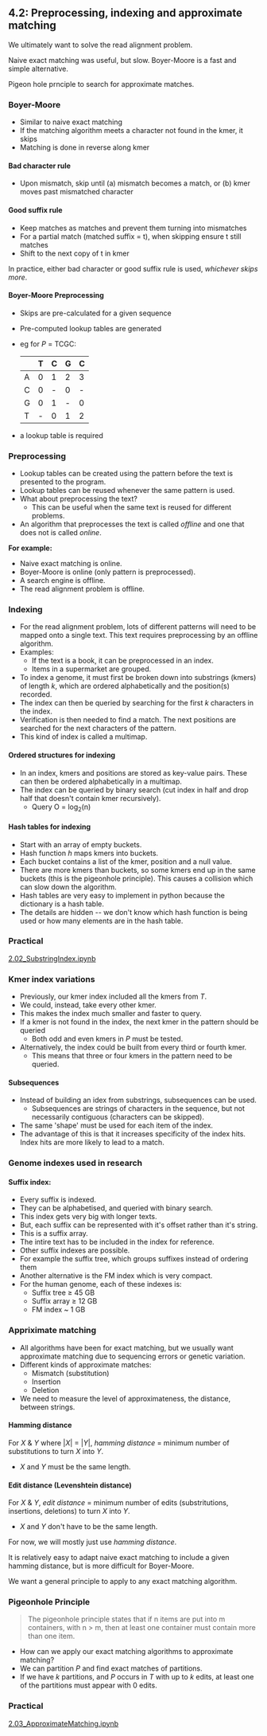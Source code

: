## 4.2: Preprocessing, indexing and approximate matching
We ultimately want to solve the read alignment problem.

Naive exact matching was useful, but slow. Boyer-Moore is a fast and simple alternative.

Pigeon hole prnciple to search for approximate matches.

### Boyer-Moore
- Similar to naive exact matching
- If the matching algorithm meets a character not found in the kmer, it skips
- Matching is done in reverse along kmer
#### Bad character rule
- Upon mismatch, skip until (a) mismatch becomes a match, or (b) kmer moves past mismatched character
#### Good suffix rule
- Keep matches as matches and prevent them turning into mismatches
- For a partial match (matched suffix = t), when skipping ensure t still matches
- Shift to the next copy of t in kmer

In practice, either bad character or good suffix rule is used, _whichever skips more_.

#### Boyer-Moore Preprocessing
- Skips are pre-calculated for a given sequence 
- Pre-computed lookup tables are generated 
- eg for _P_ = TCGC:

    | |T|C|G|C|
    |-|-|-|-|-|
    |A|0|1|2|3|
    |C|0|-|0|-|
    |G|0|1|-|0|
    |T|-|0|1|2|

- a lookup table is required

### Preprocessing
- Lookup tables can be created using the pattern before the text is presented to the program.
- Lookup tables can be reused whenever the same pattern is used.
- What about preprocessing the text?
	- This can be useful when the same text is reused for different problems.
- An algorithm that preprocesses the text is called _offline_ and one that does not is called _online_.

**For example:**
- Naive exact matching is online.
- Boyer-Moore is online (only pattern is preprocessed).
- A search engine is offline.
- The read alignment problem is offline.

### Indexing
- For the read alignment problem, lots of different patterns will need to be mapped onto a single text. This text requires preprocessing by an offline algorithm.
- Examples:
	- If the text is a book, it can be preprocessed in an index.
	- Items in a supermarket are grouped.
- To index a genome, it must first be broken down into substrings (kmers) of length _k_, which are ordered alphabetically and the position(s) recorded.
- The index can then be queried by searching for the first _k_ characters in the index.
- Verification is then needed to find a match. The next positions are searched for the next characters of the pattern.
- This kind of index is called a multimap.

#### Ordered structures for indexing
- In an index, kmers and positions are stored as key-value pairs. These can then be ordered alphabetically in a multimap.
- The index can be queried by binary search (cut index in half and drop half that doesn't contain kmer recursively).
	- Query O = log<sub>2</sub>(n)

#### Hash tables for indexing
- Start with an array of empty buckets. 
- Hash function _h_ maps kmers into buckets.
- Each bucket contains a list of the kmer, position and a null value.
- There are more kmers than buckets, so some kmers end up in the same buckets (this is the pigeonhole principle). This causes a collision which can slow down the algorithm.
- Hash tables are very easy to implement in python because the dictionary is a hash table. 
- The details are hidden -- we don't know which hash function is being used or how many elements are in the hash table.

### Practical 
[2.02_SubstringIndex.ipynb](https://github.com/BenLangmead/ads1-notebooks/blob/master/2.02_SubstringIndex.ipynb)

### Kmer index variations
- Previously, our kmer index included all the kmers from _T_.
- We could, instead, take every other kmer.
- This makes the index much smaller and faster to query.
- If a kmer is not found in the index, the next kmer in the pattern should be queried
	- Both odd and even kmers in _P_ must be tested.
- Alternatively, the index could be built from every third or fourth kmer.
	- This means that three or four kmers in the pattern need to be queried.

#### Subsequences
- Instead of building an idex from substrings, subsequences can be used. 
	- Subsequences are strings of characters in the sequence, but not necessarily contiguous (characters can be skipped).
- The same 'shape' must be used for each item of the index.
- The advantage of this is that it increases specificity of the index hits. Index hits are more likely to lead to a match.

### Genome indexes used in research
#### Suffix index:
- Every suffix is indexed.
- They can be alphabetised, and queried with binary search.
- This index gets very big with longer texts.
- But, each suffix can be represented with it's offset rather than it's string.
- This is a suffix array.
- The intire text has to be included in the index for reference.
- Other suffix indexes are possible.
- For example the suffix tree, which groups suffixes instead of ordering them
- Another alternative is the FM index which is very compact.
- For the human genome, each of these indexes is:
	- Suffix tree $\geq$ 45 GB
	- Suffix array $\geq$ 12 GB
	- FM index ~ 1 GB

### Appriximate matching
- All algorithms have been for exact matching, but we usually want approximate matching due to sequencing errors or genetic variation.
- Different kinds of approximate matches:
	- Mismatch (substitution)
	- Insertion
	- Deletion
- We need to measure the level of approximateness, the distance, between strings.

#### Hamming distance
For _X_ & _Y_ where |_X_| = |_Y_|, _hamming distance_ = minimum number of substitutions to turn _X_ into _Y_.
- _X_ and _Y_ must be the same length.

#### Edit distance (Levenshtein distance)
For _X_ & _Y_, _edit distance_ = minimum number of edits (substritutions, insertions, deletions) to turn _X_ into _Y_.
- _X_ and _Y_ don't have to be the same length.

For now, we will mostly just use _hamming distance_.

It is relatively easy to adapt naive exact matching to include a given hamming distance, but is more difficult for Boyer-Moore. 

We want a general principle to apply to any exact matching algorithm.

### Pigeonhole Principle
> The pigeonhole principle states that if n items are put into m containers, with n > m, then at least one container must contain more than one item.

- How can we apply our exact matching algorithms to approximate matching?
- We can partition _P_ and find exact matches of partitions.
- If we have _k_ partitions, and _P_ occurs in _T_ with up to _k_ edits, at least one of the partitions must appear with 0 edits.

### Practical
[2.03_ApproximateMatching.ipynb](https://github.com/BenLangmead/ads1-notebooks/blob/master/2.03_ApproximateMatching.ipynb)